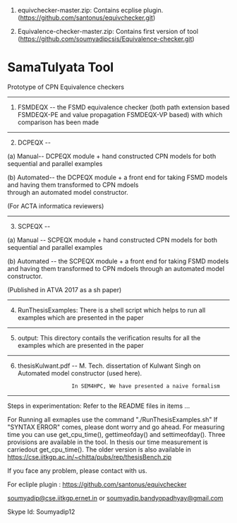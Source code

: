 

1. equivchecker-master.zip: Contains ecplise plugin.(https://github.com/santonus/equivchecker.git)

2. Equivalence-checker-master.zip: Contains first version of tool (https://github.com/soumyadipcsis/Equivalence-checker.git)


# SamaTulyata Tool

Prototype of CPN Equivalence checkers

*********************************************************************************************************************************

1. FSMDEQX -- the FSMD equivalence checker (both path extension based FSMDEQX-PE and value propagation FSMDEQX-VP based) 
   with which comparison has been made



***********************************************************************************************************************************

2. DCPEQX -- 

(a) Manual-- DCPEQX module + hand constructed CPN models for both sequential and parallel examples 
   
(b) Automated-- the DCPEQX module + a front end for taking FSMD models and having them transformed to CPN mdoels     
   through an automated model constructor.


(For ACTA informatica reviewers)


************************************************************************************************************************************

3. SCPEQX -- 

(a) Manual -- SCPEQX module + hand constructed CPN models for both sequential and parallel examples 
   
(b) Automated -- the SCPEQX module + a front end for taking FSMD models and having them transformed to CPN mdoels 
   through an automated model constructor.

(Published in ATVA 2017 as a sh paper)

************************************************************************************************************************************
4. RunThesisExamples: There is a shell script which helps to run all examples which are presented in the paper

************************************************************************************************************************************

5. output: This directory contails the verification results for all the examples which are presented in the paper

************************************************************************************************************************************

6. thesisKulwant.pdf -- M. Tech. dissertation of Kulwant Singh on Automated model constructor (used here).

                        In SEM4HPC, We have presented a naive formalism


************************************************************************************************************************************

Steps in experimentation: Refer to the README files in items ...

For Running all exmaples use the command "./RunThesisExamples.sh" 
If "SYNTAX ERROR" comes, please dont worry and go ahead.
For measuring time you can use get_cpu_time(), gettimeofday() and settimeofday().
Three provisions are available in the tool.
In thesis our time measurement is carriedout get_cpu_time().
The older version is also available in 
https://cse.iitkgp.ac.in/~chitta/pubs/rep/thesisBench.zip

If you face any problem, please contact with us. 

For ecliple plugin : https://github.com/santonus/equivchecker

soumyadip@cse.iitkgp.ernet.in or 
soumyadip.bandyopadhyay@gmail.com



Skype Id: Soumyadip12
